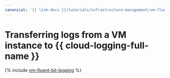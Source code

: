 ```yaml
---
canonical: '{{ link-docs }}/tutorials/infrastructure-management/vm-fluent-bit-logging'
---
```


# Transferring logs from a VM instance to {{ cloud-logging-full-name }}

{% include [vm-fluent-bit-logging](../../_tutorials/security/vm-fluent-bit-logging.md) %}
